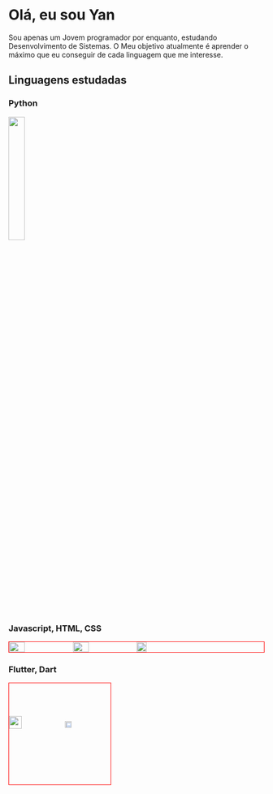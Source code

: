 <style>
  div {
    border: 1px solid red;
  }
</style>

# Olá, eu sou Yan

Sou apenas um Jovem programador por enquanto, estudando Desenvolvimento de Sistemas. O Meu objetivo atualmente é aprender o máximo que eu conseguir de cada linguagem que me interesse.


## Linguagens estudadas

###  Python
<img width="25%" src="https://upload.wikimedia.org/wikipedia/commons/c/c3/Python-logo-notext.svg">

### Javascript, HTML, CSS
<div style="display: flex;">
  <img src="https://upload.wikimedia.org/wikipedia/commons/9/99/Unofficial_JavaScript_logo_2.svg" width="25%">
  <img width="25%" src="https://upload.wikimedia.org/wikipedia/commons/6/61/HTML5_logo_and_wordmark.svg">
  <img width="20%" src="https://upload.wikimedia.org/wikipedia/commons/d/d5/CSS3_logo_and_wordmark.svg">
</div>



### Flutter, Dart

<div  style="display: flex; width: 200px; height: 200px; align-items: center;">

<img  width="35%"  src="https://upload.wikimedia.org/wikipedia/commons/4/44/Google-flutter-logo.svg">

<img  width="25%"  src="https://miro.medium.com/v2/resize:fit:1400/format:webp/0*Il8SPHMhrKkwoYjI"  style="margin-left: 20%;">

  

</div>

